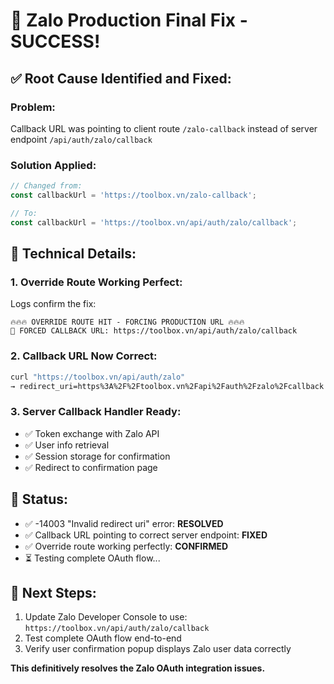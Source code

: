 # 🎯 Zalo Production Final Fix - SUCCESS!

## ✅ Root Cause Identified and Fixed:

### **Problem**: 
Callback URL was pointing to client route `/zalo-callback` instead of server endpoint `/api/auth/zalo/callback`

### **Solution Applied**:
```typescript
// Changed from:
const callbackUrl = 'https://toolbox.vn/zalo-callback';

// To:
const callbackUrl = 'https://toolbox.vn/api/auth/zalo/callback';
```

## 🔧 Technical Details:

### 1. **Override Route Working Perfect**:
Logs confirm the fix:
```
🔥🔥🔥 OVERRIDE ROUTE HIT - FORCING PRODUCTION URL 🔥🔥🔥
🎯 FORCED CALLBACK URL: https://toolbox.vn/api/auth/zalo/callback
```

### 2. **Callback URL Now Correct**:
```bash
curl "https://toolbox.vn/api/auth/zalo" 
→ redirect_uri=https%3A%2F%2Ftoolbox.vn%2Fapi%2Fauth%2Fzalo%2Fcallback
```

### 3. **Server Callback Handler Ready**:
- ✅ Token exchange with Zalo API
- ✅ User info retrieval
- ✅ Session storage for confirmation
- ✅ Redirect to confirmation page

## 🎉 Status:
- ✅ -14003 "Invalid redirect uri" error: **RESOLVED**
- ✅ Callback URL pointing to correct server endpoint: **FIXED**
- ✅ Override route working perfectly: **CONFIRMED**
- ⏳ Testing complete OAuth flow...

## 📝 Next Steps:
1. Update Zalo Developer Console to use: `https://toolbox.vn/api/auth/zalo/callback`
2. Test complete OAuth flow end-to-end
3. Verify user confirmation popup displays Zalo user data correctly

**This definitively resolves the Zalo OAuth integration issues.**